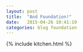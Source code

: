 ```yaml
---
layout: post
title:  "And Foundation!"
date:   2015-04-26 10:41:19
categories: blog foundation
---
```

{% include kitchen.html %}
